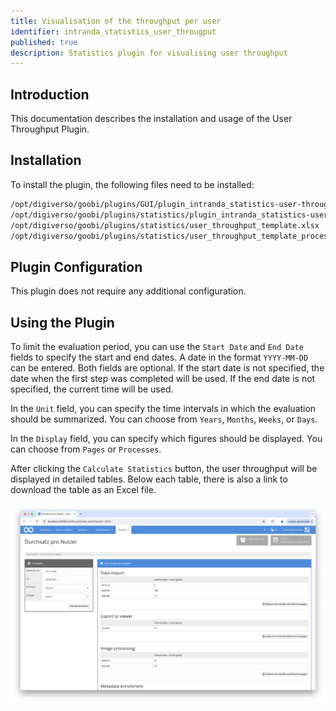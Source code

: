```yaml
---
title: Visualisation of the throughput per user
identifier: intranda_statistics_user_througput
published: true
description: Statistics plugin for visualising user throughput
---
```

## Introduction
This documentation describes the installation and usage of the User Throughput Plugin.

## Installation
To install the plugin, the following files need to be installed:

```bash
/opt/digiverso/goobi/plugins/GUI/plugin_intranda_statistics-user-throughput-GUI.jar
/opt/digiverso/goobi/plugins/statistics/plugin_intranda_statistics-user-throughput.jar
/opt/digiverso/goobi/plugins/statistics/user_throughput_template.xlsx
/opt/digiverso/goobi/plugins/statistics/user_throughput_template_process.xlsx
```
## Plugin Configuration

This plugin does not require any additional configuration.

## Using the Plugin

To limit the evaluation period, you can use the `Start Date` and `End Date` fields to specify the start and end dates. A date in the format `YYYY-MM-DD` can be entered. Both fields are optional. If the start date is not specified, the date when the first step was completed will be used. If the end date is not specified, the current time will be used.

In the `Unit` field, you can specify the time intervals in which the evaluation should be summarized. You can choose from `Years`, `Months`, `Weeks`, or `Days`.

In the `Display` field, you can specify which figures should be displayed. You can choose from `Pages` or `Processes`.

After clicking the `Calculate Statistics` button, the user throughput will be displayed in detailed tables. Below each table, there is also a link to download the table as an Excel file.

![Opened plugin with a result display](screen1_en.png)